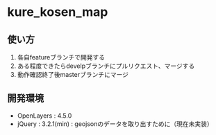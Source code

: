 # kure_kosen_map

## 使い方
1. 各自featureブランチで開発する
1. ある程度できたらdevelpブランチにプルリクエスト、マージする
1. 動作確認終了後masterブランチにマージ

## 開発環境
* OpenLayers : 4.5.0
* jQuery     : 3.2.1(min) : geojsonのデータを取り出すために（現在未実装）

